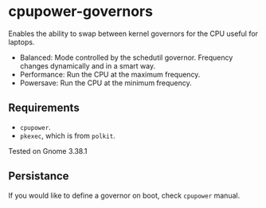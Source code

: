 # cpupower-governors
Enables the ability to swap between kernel governors for the CPU useful for laptops.
* Balanced: Mode controlled by the schedutil governor. Frequency changes dynamically and in a smart way. 
* Performance: Run the CPU at the maximum frequency.
* Powersave: Run the CPU at the minimum frequency.

## Requirements
* `cpupower`.
* `pkexec`, which is from `polkit`.

Tested on Gnome 3.38.1

## Persistance

If you would like to define a governor on boot, check `cpupower` manual. 

